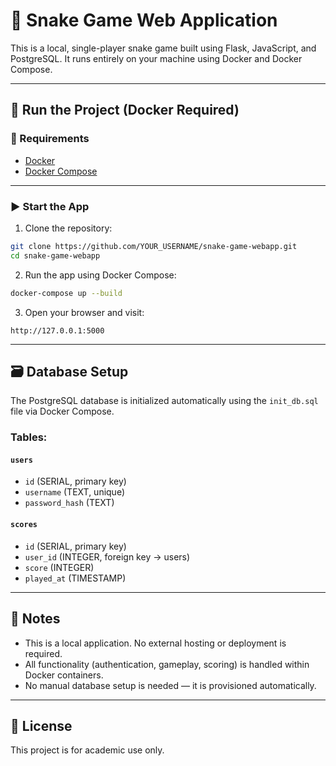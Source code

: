 # 🐍 Snake Game Web Application

This is a local, single-player snake game built using Flask, JavaScript, and PostgreSQL. It runs entirely on your machine using Docker and Docker Compose.

---

## 🐳 Run the Project (Docker Required)

### 🔧 Requirements

- [Docker](https://www.docker.com/)
- [Docker Compose](https://docs.docker.com/compose/)

---

### ▶️ Start the App

1. Clone the repository:

```bash
git clone https://github.com/YOUR_USERNAME/snake-game-webapp.git
cd snake-game-webapp
```

2. Run the app using Docker Compose:

```bash
docker-compose up --build
```

3. Open your browser and visit:

```
http://127.0.0.1:5000
```

---

## 🗃️ Database Setup

The PostgreSQL database is initialized automatically using the `init_db.sql` file via Docker Compose.

### Tables:

#### `users`
- `id` (SERIAL, primary key)
- `username` (TEXT, unique)
- `password_hash` (TEXT)

#### `scores`
- `id` (SERIAL, primary key)
- `user_id` (INTEGER, foreign key → users)
- `score` (INTEGER)
- `played_at` (TIMESTAMP)

---

## 🧠 Notes

- This is a local application. No external hosting or deployment is required.
- All functionality (authentication, gameplay, scoring) is handled within Docker containers.
- No manual database setup is needed — it is provisioned automatically.

---

## 📄 License

This project is for academic use only.